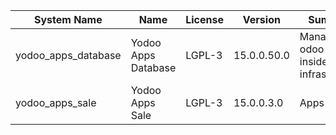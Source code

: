 | System Name | Name | License | Version | Summary | Price |
|---|---|---|---|---|---|
| yodoo_apps_database | Yodoo Apps Database | LGPL-3 | 15.0.0.50.0 | Manage all odoo apps inside your infrastructure |  |
| yodoo_apps_sale | Yodoo Apps Sale | LGPL-3 | 15.0.0.3.0 | Apps Sales |  |
